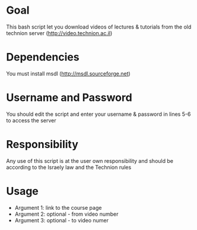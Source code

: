 # Goal #
This bash script let you download videos of lectures & tutorials from the old technion server (http://video.technion.ac.il)

# Dependencies #
You must install msdl (http://msdl.sourceforge.net)

# Username and Password #
You should edit the script and enter your username & password in lines 5-6 to access the server

# Responsibility #
Any use of this script is at the user own responsibility and should be according to the Israely law and the Technion rules

# Usage #
* Argument 1: link to the course page
* Argument 2: optional - from video number
* Argument 3: optional - to video numer